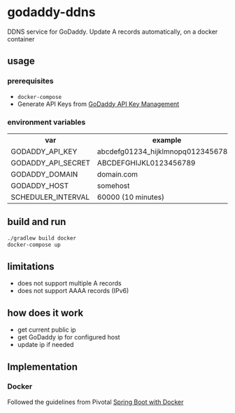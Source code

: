 # godaddy-ddns

DDNS service for GoDaddy. Update A records automatically, on a docker container

## usage

### prerequisites

* `docker-compose`
* Generate API Keys from [GoDaddy API Key Management](https://developer.godaddy.com/keys)

### environment variables

<table>
<tr><th>var</th><th>example</th><th>required</th></tr>
<tr><td>GODADDY_API_KEY</td><td>abcdefg01234_hijklmnopq01234567890</td></tr>
<tr><td>GODADDY_API_SECRET</td><td>ABCDEFGHIJKL0123456789</td></tr>
<tr><td>GODADDY_DOMAIN</td><td>domain.com</td></tr>
<tr><td>GODADDY_HOST</td><td>somehost</td></tr>
<tr><td>SCHEDULER_INTERVAL</td><td>60000 (10 minutes)</td></tr>
</table>

## build and run
```bash
./gradlew build docker
docker-compose up
```

## limitations

* does not support multiple A records
* does not support AAAA records (IPv6)

## how does it work

* get current public ip
* get GoDaddy ip for configured host
* update ip if needed

## Implementation

### Docker

Followed the guidelines from Pivotal [Spring Boot with Docker](https://spring.io/guides/gs/spring-boot-docker/)